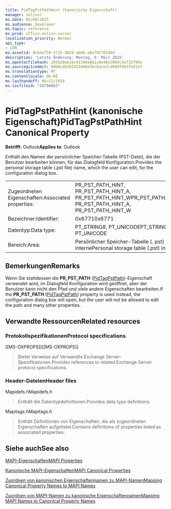 ```yaml
---
title: PidTagPstPathHint (kanonische Eigenschaft)
manager: soliver
ms.date: 03/09/2015
ms.audience: Developer
ms.topic: reference
ms.prod: office-online-server
localization_priority: Normal
api_type:
- COM
ms.assetid: 9cb4af50-3735-4029-a608-a6e7927019dd
description: 'Letzte Änderung: Montag, 9. März 2015'
ms.openlocfilehash: 295b20ebc0c41104a8b1c8e46e2064c3ef32f99e
ms.sourcegitcommit: 9d60cd82b5413446e5bc8ace2cd689f683fb41a7
ms.translationtype: MT
ms.contentlocale: de-DE
ms.lasthandoff: 06/11/2018
ms.locfileid: "19794863"
---
```

# <a name="pidtagpstpathhint-canonical-property"></a><span data-ttu-id="81c66-103">PidTagPstPathHint (kanonische Eigenschaft)</span><span class="sxs-lookup"><span data-stu-id="81c66-103">PidTagPstPathHint Canonical Property</span></span>

  
  
<span data-ttu-id="81c66-104">**Betrifft**: Outlook</span><span class="sxs-lookup"><span data-stu-id="81c66-104">**Applies to**: Outlook</span></span> 
  
<span data-ttu-id="81c66-105">Enthält den Namen der persönlicher Speicher-Tabelle (PST-Datei), die der Benutzer bearbeiten können, für das Dialogfeld Konfiguration.</span><span class="sxs-lookup"><span data-stu-id="81c66-105">Provides the personal storage table (.pst file) name, which the user can edit, for the configuration dialog box.</span></span> 
  
|||
|:-----|:-----|
|<span data-ttu-id="81c66-106">Zugeordneten Eigenschaften:</span><span class="sxs-lookup"><span data-stu-id="81c66-106">Associated properties:</span></span>  <br/> |<span data-ttu-id="81c66-107">PR_PST_PATH_HINT, PR_PST_PATH_HINT_A, PR_PST_PATH_HINT_W</span><span class="sxs-lookup"><span data-stu-id="81c66-107">PR_PST_PATH_HINT, PR_PST_PATH_HINT_A, PR_PST_PATH_HINT_W</span></span>  <br/> |
|<span data-ttu-id="81c66-108">Bezeichner:</span><span class="sxs-lookup"><span data-stu-id="81c66-108">Identifier:</span></span>  <br/> |<span data-ttu-id="81c66-109">0x6771</span><span class="sxs-lookup"><span data-stu-id="81c66-109">0x6771</span></span>  <br/> |
|<span data-ttu-id="81c66-110">Datentyp:</span><span class="sxs-lookup"><span data-stu-id="81c66-110">Data type:</span></span>  <br/> |<span data-ttu-id="81c66-111">PT_STRING8, PT_UNICODE</span><span class="sxs-lookup"><span data-stu-id="81c66-111">PT_STRING8, PT_UNICODE</span></span>  <br/> |
|<span data-ttu-id="81c66-112">Bereich:</span><span class="sxs-lookup"><span data-stu-id="81c66-112">Area:</span></span>  <br/> |<span data-ttu-id="81c66-113">Persönlicher Speicher-Tabelle (. pst) interne</span><span class="sxs-lookup"><span data-stu-id="81c66-113">Personal storage table (.pst) internal</span></span>  <br/> |
   
## <a name="remarks"></a><span data-ttu-id="81c66-114">Bemerkungen</span><span class="sxs-lookup"><span data-stu-id="81c66-114">Remarks</span></span>

<span data-ttu-id="81c66-115">Wenn Sie stattdessen die **PR_PST_PATH** ([PidTagPstPath](pidtagpstpath-canonical-property.md))-Eigenschaft verwendet wird, im Dialogfeld Konfiguration wird geöffnet, aber der Benutzer kann nicht den Pfad und viele andere Eigenschaften bearbeiten.</span><span class="sxs-lookup"><span data-stu-id="81c66-115">If the **PR_PST_PATH** ([PidTagPstPath](pidtagpstpath-canonical-property.md)) property is used instead, the configuration dialog box will open, but the user will not be allowed to edit the path and many other properties.</span></span>
  
## <a name="related-resources"></a><span data-ttu-id="81c66-116">Verwandte Ressourcen</span><span class="sxs-lookup"><span data-stu-id="81c66-116">Related resources</span></span>

### <a name="protocol-specifications"></a><span data-ttu-id="81c66-117">Protokollspezifikationen</span><span class="sxs-lookup"><span data-stu-id="81c66-117">Protocol specifications</span></span>

<span data-ttu-id="81c66-118">[[MS-OXPROPS]]</span><span class="sxs-lookup"><span data-stu-id="81c66-118">[[MS-OXPROPS]]</span></span> 
  
> <span data-ttu-id="81c66-119">Bietet Verweise auf Verwandte Exchange Server-Spezifikationen.</span><span class="sxs-lookup"><span data-stu-id="81c66-119">Provides references to related Exchange Server protocol specifications.</span></span>
    
### <a name="header-files"></a><span data-ttu-id="81c66-120">Header-Dateien</span><span class="sxs-lookup"><span data-stu-id="81c66-120">Header files</span></span>

<span data-ttu-id="81c66-121">Mapidefs.h</span><span class="sxs-lookup"><span data-stu-id="81c66-121">Mapidefs.h</span></span>
  
> <span data-ttu-id="81c66-122">Enthält die Datentypdefinitionen.</span><span class="sxs-lookup"><span data-stu-id="81c66-122">Provides data type definitions.</span></span>
    
<span data-ttu-id="81c66-123">Mapitags.h</span><span class="sxs-lookup"><span data-stu-id="81c66-123">Mapitags.h</span></span>
  
> <span data-ttu-id="81c66-124">Enthält Definitionen von Eigenschaften, die als zugeordneten Eigenschaften aufgelistet.</span><span class="sxs-lookup"><span data-stu-id="81c66-124">Contains definitions of properties listed as associated properties.</span></span>
    
## <a name="see-also"></a><span data-ttu-id="81c66-125">Siehe auch</span><span class="sxs-lookup"><span data-stu-id="81c66-125">See also</span></span>



[<span data-ttu-id="81c66-126">MAPI-Eigenschaften</span><span class="sxs-lookup"><span data-stu-id="81c66-126">MAPI Properties</span></span>](mapi-properties.md)
  
[<span data-ttu-id="81c66-127">Kanonische MAPI-Eigenschaften</span><span class="sxs-lookup"><span data-stu-id="81c66-127">MAPI Canonical Properties</span></span>](mapi-canonical-properties.md)
  
[<span data-ttu-id="81c66-128">Zuordnen von kanonischen Eigenschaftennamen zu MAPI-Namen</span><span class="sxs-lookup"><span data-stu-id="81c66-128">Mapping Canonical Property Names to MAPI Names</span></span>](mapping-canonical-property-names-to-mapi-names.md)
  
[<span data-ttu-id="81c66-129">Zuordnen von MAPI-Namen zu kanonische Eigenschaftennamen</span><span class="sxs-lookup"><span data-stu-id="81c66-129">Mapping MAPI Names to Canonical Property Names</span></span>](mapping-mapi-names-to-canonical-property-names.md)

